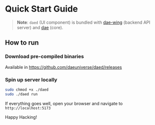 # Quick Start Guide

> **Note**: `daed` (UI component) is bundled with [dae-wing](https://github.com/daeuniverse/dae-wing) (backend API server) and [dae](https://github.com/daeuniverse/dae) (core).

## How to run

### Download pre-compiled binaries

Available in <https://github.com/daeuniverse/daed/releases>

### Spin up server locally

```bash
sudo chmod +x ./daed
sudo ./daed run
```

If everything goes well, open your browser and navigate to `http://localhost:5173`

Happy Hacking!
